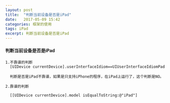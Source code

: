 ```yaml
---
layout: post
title:  "判断当前设备是否是iPad"
date:   2017-05-09 15:42
categories: 框架的使用
tags: iPad
excerpt: 判断当前设备是否是iPad
---
```


####  判断当前设备是否是iPad

    1.不靠谱的判断
      [UIDevice currentDevice].userInterfaceIdiom==UIUserInterfaceIdiomPad

      判断是否是iPad不靠谱，如果是只支持iPhone的程序，在iPad上运行了，这个判断是NO。

    2.靠谱的判断  

      [[UIDevice currentDevice].model isEqualToString:@"iPad"]  
